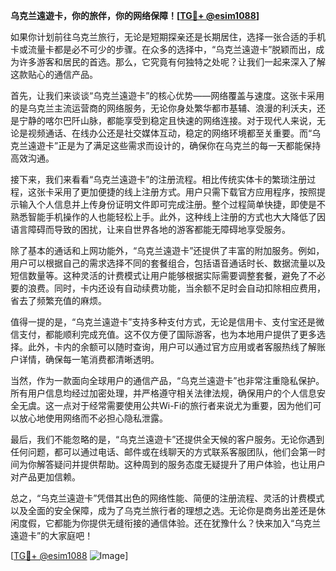 **乌克兰遠遊卡，你的旅伴，你的网络保障！[[TG💪+ @esim1088](https://t.me/s/esim1088)]**

如果你计划前往乌克兰旅行，无论是短期探亲还是长期居住，选择一张合适的手机卡或流量卡都是必不可少的步骤。在众多的选择中，“乌克兰遠遊卡”脱颖而出，成为许多游客和居民的首选。那么，它究竟有何独特之处呢？让我们一起来深入了解这款贴心的通信产品。

首先，让我们来谈谈“乌克兰遠遊卡”的核心优势——网络覆盖与速度。这张卡采用的是乌克兰主流运营商的网络服务，无论你身处繁华都市基辅、浪漫的利沃夫，还是宁静的喀尔巴阡山脉，都能享受到稳定且快速的网络连接。对于现代人来说，无论是视频通话、在线办公还是社交媒体互动，稳定的网络环境都至关重要。而“乌克兰遠遊卡”正是为了满足这些需求而设计的，确保你在乌克兰的每一天都能保持高效沟通。

接下来，我们来看看“乌克兰遠遊卡”的注册流程。相比传统实体卡的繁琐注册过程，这张卡采用了更加便捷的线上注册方式。用户只需下载官方应用程序，按照提示输入个人信息并上传身份证明文件即可完成注册。整个过程简单快捷，即使是不熟悉智能手机操作的人也能轻松上手。此外，这种线上注册的方式也大大降低了因语言障碍而导致的困扰，让来自世界各地的游客都能无障碍地享受服务。

除了基本的通话和上网功能外，“乌克兰遠遊卡”还提供了丰富的附加服务。例如，用户可以根据自己的需求选择不同的套餐组合，包括语音通话时长、数据流量以及短信数量等。这种灵活的计费模式让用户能够根据实际需要调整套餐，避免了不必要的浪费。同时，卡内还设有自动续费功能，当余额不足时会自动扣除相应费用，省去了频繁充值的麻烦。

值得一提的是，“乌克兰遠遊卡”支持多种支付方式，无论是信用卡、支付宝还是微信支付，都能顺利完成充值。这不仅方便了国际游客，也为本地用户提供了更多选择。此外，卡内的余额可以随时查询，用户可以通过官方应用或者客服热线了解账户详情，确保每一笔消费都清晰透明。

当然，作为一款面向全球用户的通信产品，“乌克兰遠遊卡”也非常注重隐私保护。所有用户信息均经过加密处理，并严格遵守相关法律法规，确保用户的个人信息安全无虞。这一点对于经常需要使用公共Wi-Fi的旅行者来说尤为重要，因为他们可以放心地使用网络而不必担心隐私泄露。

最后，我们不能忽略的是，“乌克兰遠遊卡”还提供全天候的客户服务。无论你遇到任何问题，都可以通过电话、邮件或在线聊天的方式联系客服团队，他们会第一时间为你解答疑问并提供帮助。这种周到的服务态度无疑提升了用户体验，也让用户对产品更加信赖。

总之，“乌克兰遠遊卡”凭借其出色的网络性能、简便的注册流程、灵活的计费模式以及全面的安全保障，成为了乌克兰旅行者的理想之选。无论你是商务出差还是休闲度假，它都能为你提供无缝衔接的通信体验。还在犹豫什么？快来加入“乌克兰遠遊卡”的大家庭吧！

[[TG💪+ @esim1088](https://t.me/s/esim1088) ![Image](https://i.postimg.cc/4NQfJmqS/Snipaste-2025-05-13-00-14-12.png)]